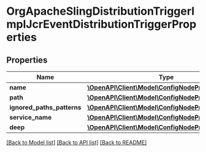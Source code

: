 # OrgApacheSlingDistributionTriggerImplJcrEventDistributionTriggerProperties

## Properties
Name | Type | Description | Notes
------------ | ------------- | ------------- | -------------
**name** | [**\OpenAPI\Client\Model\ConfigNodePropertyString**](ConfigNodePropertyString.md) |  | [optional] 
**path** | [**\OpenAPI\Client\Model\ConfigNodePropertyString**](ConfigNodePropertyString.md) |  | [optional] 
**ignored_paths_patterns** | [**\OpenAPI\Client\Model\ConfigNodePropertyArray**](ConfigNodePropertyArray.md) |  | [optional] 
**service_name** | [**\OpenAPI\Client\Model\ConfigNodePropertyString**](ConfigNodePropertyString.md) |  | [optional] 
**deep** | [**\OpenAPI\Client\Model\ConfigNodePropertyBoolean**](ConfigNodePropertyBoolean.md) |  | [optional] 

[[Back to Model list]](../README.md#documentation-for-models) [[Back to API list]](../README.md#documentation-for-api-endpoints) [[Back to README]](../README.md)


